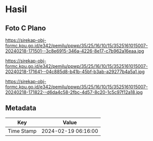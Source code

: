 # Hasil

## Foto C Plano

https://sirekap-obj-formc.kpu.go.id/e342/pemilu/ppwp/35/25/16/10/15/3525161015007-20240218-171501--3c8e6915-346a-4226-8e17-c7b962a16eaa.jpg

https://sirekap-obj-formc.kpu.go.id/e342/pemilu/ppwp/35/25/16/10/15/3525161015007-20240218-171641--04c885d8-b41b-45bf-b3ab-a29277b4a5a1.jpg

https://sirekap-obj-formc.kpu.go.id/e342/pemilu/ppwp/35/25/16/10/15/3525161015007-20240218-171822--d6da4c58-2fbc-4d57-8c20-1c5c97f12a18.jpg


## Metadata

| Key        | Value               |
| ---------- | ------------------- |
| Time Stamp | 2024-02-19 06:16:00 |



